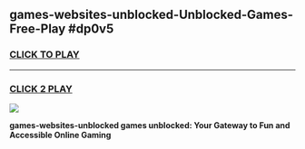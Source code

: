 
## games-websites-unblocked-Unblocked-Games-Free-Play #dp0v5
<h3>
<a href="https://us.freeplayer.one?title=games-websites-unblocked&ref=9M">CLICK TO PLAY</a></h3>
<hr>

<h3>
<a href="https://us.freeplayer.one?title=games-websites-unblocked&ref=9M">CLICK 2 PLAY</a>
  
</h3>

<a href="https://us.freeplayer.one?title=games-websites-unblocked&ref=9M"><img src="https://clearcache.store/games.png"></a>


**games-websites-unblocked games unblocked: Your Gateway to Fun and Accessible Online Gaming**
